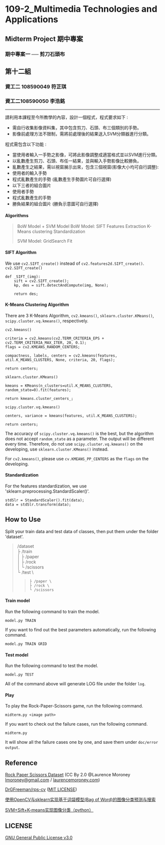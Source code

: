 # 109-2_Multimedia Technologies and Applications
## Midterm Project 期中專案
### 期中專案一 ── 剪刀石頭布


## 第十二組
### 資工二 108590049 符芷琪
### 資工二108590050 李浩銘

-----
請利用本課程至今所教學的內容，設計一個程式，程式要求如下 :
* 需自行收集影像資料集，其中包含剪刀、石頭、布三個類別的手勢。
* 影像前處理方法不限制，需將前處理後的結果送入SVM分類器進行分類。

程式需包含以下功能 :
* 當使用者輸入一手勢之影像，可將此影像調整成適當格式並以SVM進行分類。
* 以亂數產生剪刀、石頭、布任一結果，並與輸入手勢影像比較勝負。
* 亂數產生之結果，需以視窗展示出來，包含三個視窗(影像大小均可自行調整):
* 使用者的輸入手勢
* 程式亂數產生的手勢 (亂數產生手勢圖片可自行選擇)
* 以下三者的組合圖片
* 使用者手勢
* 程式亂數產生的手勢
* 勝負結果的組合圖片 (勝負示意圖可自行選擇)


#### Algorithms
> BoW Model + SVM Model
> BoW Model:
>   SIFT Features Extraction
>   K-Means clustering
>   Standardization
>
> SVM Model:
>   GridSearch
>   Fit


#### SIFT Algorithm
We use `cv2.SIFT_create()` instead of `cv2.features2d.SIFT_create()`.
`cv2.SIFT_create()`

    def _SIFT_(img):
        sift = cv2.SIFT_create();
        kp, des = sift.detectAndCompute(img, None);

        return des;



#### K-Means Clustering Algorithm
There are 3 K-Means Algorithm, `cv2.kmeans()`, `sklearn.cluster.KMeans()`, `scipy.cluster.vq.kmeans()`, respectively.

`cv2.kmeans()`

    criteria = cv2.kmeans(cv2.TERM_CRITERIA_EPS + cv2.TERM_CRITERIA_MAX_ITER, 20, 0.1);
    flags = cv2.KMEANS_RANDOM_CENTERS;

    compactness, labels, centers = cv2.kmeans(features, util.K_MEANS_CLUSTERS, None, criteria, 20, flags);

    return centers;

`sklearn.cluster.KMeans()`

    kmeans = KMeans(n_clusters=util.K_MEANS_CLUSTERS, random_state=0).fit(features);

    return kmeans.cluster_centers_;

`scipy.cluster.vq.kmeans()`

    centers, variance = kmeans(features, util.K_MEANS_CLUSTERS);

    return centers;

The accuracy of `scipy.cluster.vq.kmeans()` is the best, but the algorithm does not accept `random_state` as a parameter.
The output will be different every time.
Therefore, do not use `scipy.cluster.vq.kmeans()` on the developing, use `sklearn.cluster.KMeans()` instead.

For `cv2.kmeans()`, please use `cv.KMEANS_PP_CENTERS` as the `flags` on the developing.


#### Standardization
For the features standardization, we use 'sklearn.preprocessing.StandardScaler()'.

    stdSlr = StandardScaler().fit(data);
    data = stdSlr.transform(data);



## How to Use
Split your train data and test data of classes, then put them under the folder 'dataset'.

>    /dataset \
>    ├ /train \
>    │ ├ /paper \
>    │ ├ /rock \
>    │ └ /scissors \
>    └ /test \
> >     ├ /paper \
> >     ├ /rock \
> >     └ /scissors

#### Train model
Run the following command to train the model.

    model.py TRAIN

If you want to find out the best parameters automatically, run the following command.

    model.py TRAIN GRID

#### Test model
Run the following command to test the model.

    model.py TEST

All of the command above will generate LOG file under the folder `log`.

#### Play
To play the Rock-Paper-Scissors game, run the following command.

    midterm.py <image path>

If you want to check out the failure cases, run the following command.

    midterm.py

It will show all the failure cases one by one, and save them under `doc/error output`.


## Reference
[Rock Paper Scissors Dataset](http://www.laurencemoroney.com/rock-paper-scissors-dataset/) (CC By 2.0 @Laurence Moroney lmoroney@gmail.com / [laurencemoroney.com](http://www.laurencemoroney.com/))

[DrGFreeman/rps-cv](https://github.com/DrGFreeman/rps-cv) ([MIT LICENSE](https://github.com/DrGFreeman/rps-cv/blob/master/LICENSE))

[使用OpenCV与sklearn实现基于词袋模型(Bag of Word)的图像分类预测与搜索](https://cloud.tencent.com/developer/article/1165870)

[SVM+Sift+K-means实现图像分类（python）](https://blog.csdn.net/weixin_42486554/article/details/103732613)



## LICENSE
[GNU General Public License v3.0](./LICENSE)
